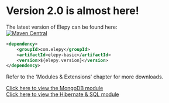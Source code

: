 
# Version 2.0 is almost here!

The latest version of Elepy can be found here:   
[![Maven Central](https://maven-badges.herokuapp.com/maven-central/com.elepy/elepy/badge.svg)](https://search.maven.org/search?q=com.elepy)

``` xml
<dependency>
    <groupId>com.elepy</groupId>
    <artifactId>elepy-basic</artifactId>
    <version>${elepy.version}</version>
</dependency>
```

Refer to the 'Modules & Extensions' chapter for more downloads.

[Click here to view the MongoDB module](modules/mongo.md)  
[Click here to view the Hibernate & SQL module](modules/hibernate.md)